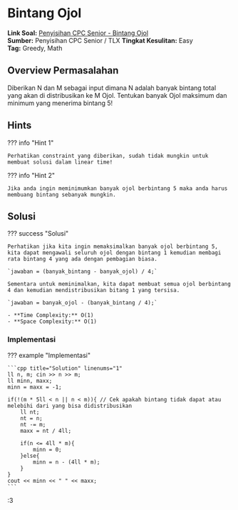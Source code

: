 # Bintang Ojol

**Link Soal:** [Penyisihan CPC Senior - Bintang Ojol](https://tlx.toki.id/problems/compfest-12-scpc-penyisihan/B/)  
**Sumber:** Penyisihan CPC Senior / TLX
**Tingkat Kesulitan:** Easy  
**Tag:** Greedy, Math

## Overview Permasalahan

Diberikan N dan M sebagai input dimana N adalah banyak bintang total yang akan di distribusikan ke M Ojol. Tentukan banyak Ojol maksimum dan minimum yang menerima bintang 5!

## Hints

??? info "Hint 1"
    
    Perhatikan constraint yang diberikan, sudah tidak mungkin untuk membuat solusi dalam linear time!

??? info "Hint 2"
    
    Jika anda ingin meminimumkan banyak ojol berbintang 5 maka anda harus membuang bintang sebanyak mungkin.

## Solusi

??? success "Solusi"
    
    Perhatikan jika kita ingin memaksimalkan banyak ojol berbintang 5, kita dapat mengawali seluruh ojol dengan bintang 1 kemudian membagi rata bintang 4 yang ada dengan pembagian biasa.  

    `jawaban = (banyak_bintang - banyak_ojol) / 4;`

    Sementara untuk meminimalkan, kita dapat membuat semua ojol berbintang 4 dan kemudian mendistribusikan bitang 1 yang tersisa.

    `jawaban = banyak_ojol - (banyak_bintang / 4);`

    - **Time Complexity:** O(1)
    - **Space Complexity:** O(1)

### Implementasi

??? example "Implementasi"

    ```cpp title="Solution" linenums="1"
    ll n, m; cin >> n >> m;
    ll minn, maxx;
    minn = maxx = -1;
    
    if(!(m * 5ll < n || n < m)){ // Cek apakah bintang tidak dapat atau melebihi dari yang bisa didistribusikan
        ll nt;
        nt = n;
        nt -= m;
        maxx = nt / 4ll; 

        if(n <= 4ll * m){
            minn = 0;
        }else{
            minn = n - (4ll * m);
        }
    }
    cout << minn << " " << maxx;
    ```

:3
